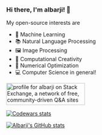 ### Hi there, I'm albarji! 👋

My open-source interests are

* 🤖 Machine Learning 
* 📚 Natural Language Processing 
* 🖼️ Image Processing 
* 🤔 Computational Creativity
* 🔩 Numerical Optimization
* 💻 Computer Science in general!

<a href="https://stackexchange.com/users/2835953"><img src="https://stackexchange.com/users/flair/2835953.png?theme=dark" width="208" height="58" alt="profile for albarji on Stack Exchange, a network of free, community-driven Q&amp;A sites" title="profile for albarji on Stack Exchange, a network of free, community-driven Q&amp;A sites"></a>

[![Codewars stats](https://www.codewars.com/users/albarji/badges/large)](https://www.codewars.com/users/albarji)

[![Albarji's GitHub stats](https://github-readme-stats.vercel.app/api?username=albarji&show_icons=true&rank_icon=percentile&theme=dracula)](https://github.com/anuraghazra/github-readme-stats)
